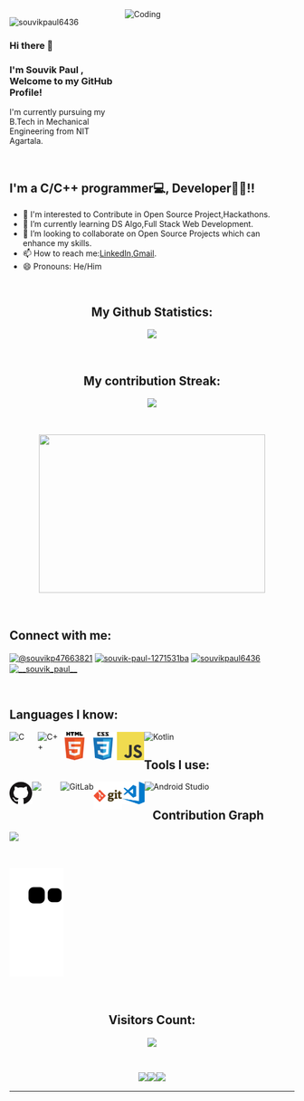 
<img align="right" alt="Coding" width="300" height="250" src="https://github.com/Ayushparikh-code/Ayushparikh-code/blob/main/coding-freak%20(1).gif">
<p align="left"> <img src="https://komarev.com/ghpvc/?username=souvikpaul6436&label=Profile%20views&color=0e75b6&style=flat" alt="souvikpaul6436" /> </p>

### Hi there 👋


### I'm Souvik Paul , Welcome to my GitHub Profile!

I'm currently pursuing my B.Tech in Mechanical Engineering from NIT Agartala.


<br />


## I'm a C/C++ programmer💻, Developer👨‍💻!!
- 🔭 I'm interested to Contribute in Open Source Project,Hackathons.
- 🌱 I’m currently learning DS Algo,Full Stack Web Development.
- 👯 I’m looking to collaborate on Open Source Projects which can enhance my skills.
- 📫 How to reach me:[LinkedIn](https://www.linkedin.com/in/souvik-paul-1271531ba/),[Gmail](mailto:souvikpaul6436@gmail.com).
- 😄 Pronouns: He/Him 

<br />

<!-- GitHub Stats -->
<h2 align="center">My Github Statistics: </h2>   
  
<p align="center">
<img src=https://github-readme-stats.vercel.app/api?username=souvikpaul6436&&show_icons=true&title_color=ffba2c&icon_color=bb2acf&text_color=daf7dc&bg_color=151515 />
</p>

<br />

<!-- GitHub Stats -->
<h2 align="center">My contribution Streak: </h2>

<p align="center">
<img src=https://github-readme-streak-stats.herokuapp.com/?user=souvikpaul6436&theme=dark&hide_border=true&background=0D1117&stroke=0000%22/>
</p>  

<br />

 <p align="center">
  <img  width="400px" height="280px" src="https://media.giphy.com/media/3o7qE1YN7aBOFPRw8E/giphy.gif">
</p>

<br />

## Connect with me:</h3>
<p align="left">
<a href="https://twitter.com/@souvikp47663821" target="blank"><img align="center" src="https://raw.githubusercontent.com/rahuldkjain/github-profile-readme-generator/master/src/images/icons/Social/twitter.svg" alt="@souvikp47663821" height="30" width="40" /></a>
<a href="https://linkedin.com/in/souvik-paul-1271531ba" target="blank"><img align="center" src="https://image0.flaticon.com/icons/png/128/174/174857.png" alt="souvik-paul-1271531ba" height="30" width="30" /></a>
<a href="https://fb.com/souvikpaul6436" target="blank"><img align="center" src="https://raw.githubusercontent.com/rahuldkjain/github-profile-readme-generator/master/src/images/icons/Social/facebook.svg" alt="souvikpaul6436" height="30" width="40" /></a>
<a href="https://instagram.com/__souvik_paul__" target="blank"><img align="center" src="https://raw.githubusercontent.com/rahuldkjain/github-profile-readme-generator/master/src/images/icons/Social/instagram.svg" alt="__souvik_paul__" height="30" width="40" /></a>
</p>

<br />

## Languages I know:

<img align = "left" src="https://img.icons8.com/color/100/000000/c-programming.png" alt="C" width="50px" />

<img align="left" alt="C++" width="40px" src="https://user-images.githubusercontent.com/42747200/46140125-da084900-c26d-11e8-8ea7-c45ae6306309.png" />

<img align="left" alt="HTML5" width="50px" src="https://raw.githubusercontent.com/github/explore/80688e429a7d4ef2fca1e82350fe8e3517d3494d/topics/html/html.png" />

<img align="left" alt="CSS3" width="50px" src="https://raw.githubusercontent.com/github/explore/80688e429a7d4ef2fca1e82350fe8e3517d3494d/topics/css/css.png" />

<img align = "left" src="https://raw.githubusercontent.com/github/explore/80688e429a7d4ef2fca1e82350fe8e3517d3494d/topics/javascript/javascript.png" alt="JavaScript" width="48" height="50" />

<img src="https://kotlinlang.org/assets/images/open-graph/kotlin_250x250.png" alt="Kotlin" width="50" height="50" />

<br />

## Tools I use:
<img align="left" alt="GitHub" width="40px" src="https://raw.githubusercontent.com/github/explore/78df643247d429f6cc873026c0622819ad797942/topics/github/github.png" />
<img align = "left" width="50px" src="https://img.icons8.com/fluent/96/000000/sublime-text.png"/>
<img align="left" src="https://img.icons8.com/color/50/000000/gitlab.png" alt = "GitLab"/>

<img align="left" alt="Git" width="50px" src="https://raw.githubusercontent.com/github/explore/80688e429a7d4ef2fca1e82350fe8e3517d3494d/topics/git/git.png" />
<img align="left" alt="Visual Studio Code" width="40px"  height="40px" src="https://raw.githubusercontent.com/github/explore/80688e429a7d4ef2fca1e82350fe8e3517d3494d/topics/visual-studio-code/visual-studio-code.png" />
<img alt = "Android Studio" width="50" height="50" src="https://1.bp.blogspot.com/-LgTa-xDiknI/X4EflN56boI/AAAAAAAAPuk/24YyKnqiGkwRS9-_9suPKkfsAwO4wHYEgCLcBGAsYHQ/s0/image9.png" />


<br />
<!-- Visitors Count -->
<h2 align="center"> Contribution Graph </h2>

![](https://activity-graph.herokuapp.com/graph?username=souvikpaul6436&theme=react-dark&hide_border=true&area=true)

<br />

![Snake animation](https://github.com/rafaballerini/rafaballerini/blob/output/github-contribution-grid-snake.svg)

<br />

<!-- Visitors Count -->
<h2 align="center">Visitors Count: </h2>    
<p align="center"><img align="center" src="https://profile-counter.glitch.me/{souvikpaul6436}/count.svg" /></p> 
<!-- https://cdn4.iconfinder.com/data/icons/logos-and-brands/512/189_Kaggle_logo_logos-512 -->
<br />

<p align="center">
<img align="" height='120px' src="https://github.com/aryashah2k/aryashah2k/blob/main/assets/Geometric%20White.gif" /><img align="" height='120px' src="https://raw.githubusercontent.com/rodrigograca31/rodrigograca31/master/matrix.svg" /><img align="" height='120px' src="https://github.com/aryashah2k/aryashah2k/blob/main/assets/Geometric%20White.gif" />
</p>
<hr>
